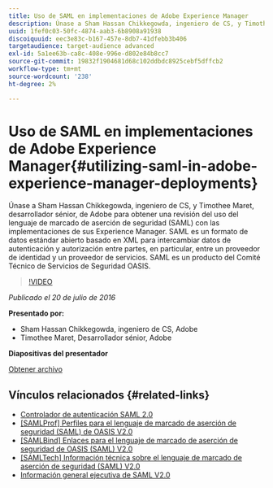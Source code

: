 ```yaml
---
title: Uso de SAML en implementaciones de Adobe Experience Manager
description: Únase a Sham Hassan Chikkegowda, ingeniero de CS, y Timothee Maret, desarrollador sénior, de Adobe para obtener una revisión del uso del lenguaje de marcado de aserción de seguridad (SAML) con las implementaciones de sus Experience Manager. SAML es un formato de datos estándar abierto basado en XML para intercambiar datos de autenticación y autorización entre partes, en particular, entre un proveedor de identidad y un proveedor de servicios.  SAML es un producto del Comité Técnico de Servicios de Seguridad OASIS.
uuid: 1fef0c03-50fc-4874-aab3-6b8908a91938
discoiquuid: eec3e83c-b167-457e-8db7-41dfebb3b406
targetaudience: target-audience advanced
exl-id: 5a1ee63b-ca8c-408e-996e-d802e84b8cc7
source-git-commit: 19832f1904681d68c102ddbdc8925cebf5dffcb2
workflow-type: tm+mt
source-wordcount: '238'
ht-degree: 2%

---
```


# Uso de SAML en implementaciones de Adobe Experience Manager{#utilizing-saml-in-adobe-experience-manager-deployments}

Únase a Sham Hassan Chikkegowda, ingeniero de CS, y Timothee Maret, desarrollador sénior, de Adobe para obtener una revisión del uso del lenguaje de marcado de aserción de seguridad (SAML) con las implementaciones de sus Experience Manager. SAML es un formato de datos estándar abierto basado en XML para intercambiar datos de autenticación y autorización entre partes, en particular, entre un proveedor de identidad y un proveedor de servicios.  SAML es un producto del Comité Técnico de Servicios de Seguridad OASIS.

>[!VIDEO](https://video.tv.adobe.com/v/19299/?quality=9)

*Publicado el 20 de julio de 2016*

**Presentado por:**

* Sham Hassan Chikkegowda, ingeniero de CS, Adobe
* Timothee Maret, Desarrollador sénior, Adobe

**Diapositivas del presentador**

[Obtener archivo](assets/aem-gems-072016-saml.pdf)

## Vínculos relacionados {#related-links}

* [Controlador de autenticación SAML 2.0](https://docs.adobe.com/docs/en/aem/6-2/administer/security/saml-2-0-authenticationhandler.html)
* [[SAMLProf] Perfiles para el lenguaje de marcado de aserción de seguridad (SAML) de OASIS V2.0](https://docs.oasis-open.org/security/saml/v2.0/saml-profiles-2.0-os.pdf)
* [[SAMLBind] Enlaces para el lenguaje de marcado de aserción de seguridad de OASIS (SAML) V2.0](https://docs.oasis-open.org/security/saml/v2.0/saml-bindings-2.0-os.pdf)
* [[SAMLTech] Información técnica sobre el lenguaje de marcado de aserción de seguridad (SAML) V2.0](https://www.oasis-open.org/committees/download.php/27819/sstc-saml-tech-overview-2.0-cd-02.pdf)
* [Información general ejecutiva de SAML V2.0](https://www.oasis-open.org/committees/download.php/13525/sstc-saml-exec-overview-2.0-cd-01-2col.pdf)